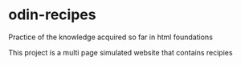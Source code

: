 # odin-recipes

Practice of the knowledge acquired so far in html foundations

This project is a multi page simulated website that contains recipies
